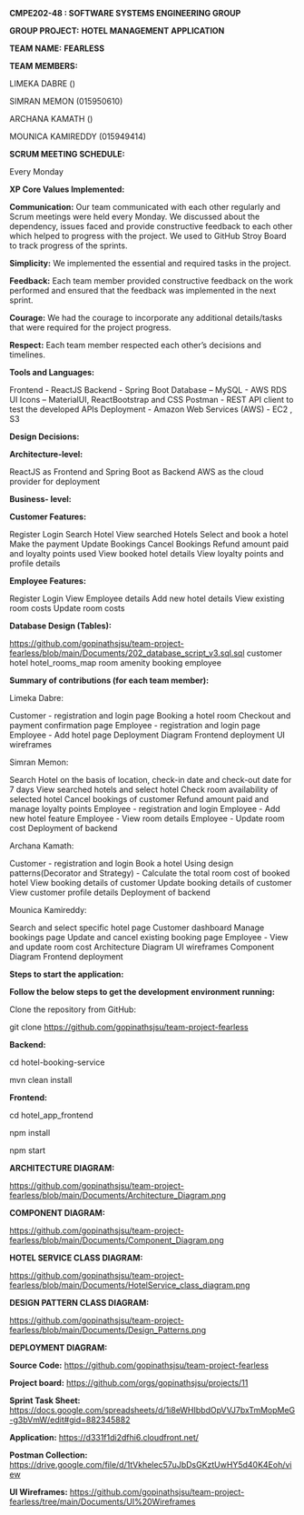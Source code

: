 **CMPE202-48 : SOFTWARE SYSTEMS ENGINEERING GROUP**




**GROUP PROJECT:**   **HOTEL MANAGEMENT APPLICATION**                                                                                                                       




**TEAM NAME:** **FEARLESS**


**TEAM MEMBERS:**    


 LIMEKA DABRE ()

 SIMRAN MEMON (015950610)

 ARCHANA KAMATH ()

 MOUNICA KAMIREDDY (015949414)
                     
              
**SCRUM MEETING SCHEDULE:**

Every Monday



**XP Core Values Implemented:**

**Communication:** Our team communicated with each other regularly and Scrum meetings were held every Monday. We discussed about the dependency, issues faced and provide constructive feedback to each other which helped to progress with the project. We used to GitHub Stroy Board to track progress of the sprints.


**Simplicity:** We implemented the essential and required tasks in the project.


**Feedback:** Each team member provided constructive feedback on the work performed and ensured that the feedback was implemented in the next sprint.


**Courage:** We had the courage to incorporate any additional details/tasks that were required for the project progress.


**Respect:** Each team member respected each other’s decisions and timelines.


**Tools and Languages:**

Frontend - ReactJS
Backend - Spring Boot
Database – MySQL - AWS RDS
UI Icons – MaterialUI, ReactBootstrap and CSS
Postman - REST API client to test the developed APIs
Deployment - Amazon Web Services (AWS) - EC2 , S3


**Design Decisions:**


**Architecture-level:**

ReactJS as Frontend and Spring Boot as Backend
AWS as the cloud provider for deployment


**Business- level:**


**Customer Features:**

Register
Login
Search Hotel
View searched Hotels
Select and book a hotel
Make the payment
Update Bookings
Cancel Bookings
Refund amount paid and loyalty points used
View booked hotel details
View loyalty points and profile details



**Employee Features:**

Register
Login
View Employee details
Add new hotel details
View existing room costs
Update room costs



**Database Design (Tables):**

https://github.com/gopinathsjsu/team-project-fearless/blob/main/Documents/202_database_script_v3.sql.sql
customer
hotel
hotel_rooms_map
room
amenity
booking
employee



**Summary of contributions (for each team member):**


Limeka Dabre:

Customer - registration and login page
Booking a hotel room
Checkout and payment confirmation page
Employee - registration and login page
Employee - Add hotel page
Deployment Diagram
Frontend deployment
UI wireframes



Simran Memon:

Search Hotel on the basis of location, check-in date and check-out date for 7 days
View searched hotels and select hotel
Check room availability of selected hotel
Cancel bookings of customer
Refund amount paid and manage loyalty points
Employee - registration and login
Employee - Add new hotel feature
Employee - View room details
Employee - Update room cost
Deployment of backend

Archana Kamath:

Customer - registration and login
Book a hotel
Using design patterns(Decorator and Strategy) -  Calculate the total room cost of booked hotel
View booking details of customer
Update booking details of customer
View customer profile details
Deployment of backend



Mounica Kamireddy:

Search and select specific hotel page
Customer dashboard
Manage bookings page
Update and cancel existing booking page
Employee - View and update room cost
Architecture Diagram
UI wireframes
Component Diagram
Frontend deployment


**Steps to start the application:**

**Follow the below steps to get the development environment running:**


Clone the repository from GitHub:

git clone https://github.com/gopinathsjsu/team-project-fearless


**Backend:**

cd hotel-booking-service

mvn clean install

**Frontend:**

cd hotel_app_frontend

npm install

npm start




**ARCHITECTURE DIAGRAM:**


https://github.com/gopinathsjsu/team-project-fearless/blob/main/Documents/Architecture_Diagram.png



**COMPONENT DIAGRAM:**


https://github.com/gopinathsjsu/team-project-fearless/blob/main/Documents/Component_Diagram.png


**HOTEL SERVICE CLASS DIAGRAM:**


https://github.com/gopinathsjsu/team-project-fearless/blob/main/Documents/HotelService_class_diagram.png



**DESIGN PATTERN CLASS DIAGRAM:**



https://github.com/gopinathsjsu/team-project-fearless/blob/main/Documents/Design_Patterns.png



**DEPLOYMENT DIAGRAM:**




**Source Code:** https://github.com/gopinathsjsu/team-project-fearless

**Project board:** https://github.com/orgs/gopinathsjsu/projects/11

**Sprint Task Sheet:** https://docs.google.com/spreadsheets/d/1i8eWHIbbdOpVVJ7bxTmMopMeG-g3bVmW/edit#gid=882345882

**Application:** https://d331f1di2dfhi6.cloudfront.net/

**Postman Collection:** https://drive.google.com/file/d/1tVkhelec57uJbDsGKztUwHY5d40K4Eoh/view

**UI Wireframes:**  https://github.com/gopinathsjsu/team-project-fearless/tree/main/Documents/UI%20Wireframes



